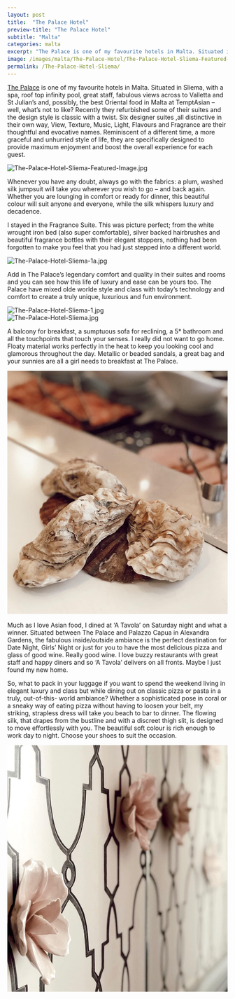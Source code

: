 ```yaml
---
layout: post
title:  "The Palace Hotel"
preview-title: "The Palace Hotel"
subtitle: "Malta"
categories: malta
excerpt: "The Palace is one of my favourite hotels in Malta. Situated in Sliema, with a spa, roof top infinity pool, great staff, fabulous views across to Valletta and St Julian’s and, possibly, the best Oriental food in Malta at TemptAsian " 
image: /images/malta/The-Palace-Hotel/The-Palace-Hotel-Sliema-Featured-Image.jpg
permalink: /The-Palace-Hotel-Sliema/
---
```

<a href="https://thepalacemalta.com/" target="_blank">The Palace</a> is one of my favourite hotels in Malta. Situated in Sliema, with a spa, roof top infinity pool, great staff, fabulous views across to Valletta and St Julian’s and, possibly, the best Oriental food in Malta at TemptAsian – well, what’s not to like? Recently they refurbished some of their suites and the design style is classic with a twist. Six designer suites ,all distinctive in their own way, View, Texture, Music, Light, Flavours and Fragrance are their thoughtful and evocative names. Reminiscent of a different time, a more graceful and unhurried style of life, they are specifically designed to provide maximum enjoyment and boost the overall experience for each guest.

<img src="{{ '/images/malta/The-Palace-Hotel/The-Palace-Hotel-Sliema-Featured-Image.jpg' | prepend: SourceUrl }}" alt="The-Palace-Hotel-Sliema-Featured-Image.jpg">

Whenever you have any doubt, always go with the fabrics: a plum, washed silk jumpsuit will take you wherever you wish to go – and back again. Whether you are lounging in comfort or ready for dinner, this beautiful colour will suit anyone and everyone, while the silk whispers luxury and decadence.

I stayed in the Fragrance Suite. This was picture perfect; from the white wrought iron bed (also super comfortable), silver backed hairbrushes and beautiful fragrance bottles with their elegant stoppers, nothing had been forgotten to make you feel that you had just stepped into a different world. 

<img src="{{ '/images/malta/The-Palace-Hotel/The-Palace-Hotel-Sliema-1a.jpg' | prepend: SourceUrl }}" alt="The-Palace-Hotel-Sliema-1a.jpg">

 <div class="row no-gutters">
    <div class="col-md-6 col-sm-12">
        <div class="post-left-image" style="background: url(../images/malta/The-Palace-Hotel/The-Palace-Hotel-Sliema-4.jpg) no-repeat; background-size: cover; margin-right: 0.5rem; max-height: 600px !important"></div>
    </div>
    <div class="col-md-6 col-sm-12">
        <div class="post-right-image" style="background: url(../images/malta/The-Palace-Hotel/The-Palace-Hotel-Sliema-2.jpg) no-repeat; background-size: cover; margin-left: 0.5rem; max-height: 600px !important"></div>
    </div>
</div>

<div class="row no-gutters">
    <div class="col-md-6 col-sm-12">
        <div class="post-left-image" style="background: url(../images/malta/The-Palace-Hotel/The-Palace-Hotel-Sliema-10.jpg) no-repeat; background-size: cover; margin-right: 0.5rem; max-height: 600px !important"></div>
    </div>
    <div class="col-md-6 col-sm-12">
        <div class="post-right-image" style="background: url(../images/malta/The-Palace-Hotel/The-Palace-Hotel-Sliema-3.jpg) no-repeat; background-size: cover; margin-left: 0.5rem; max-height: 600px !important"></div>
    </div>
</div>

Add in The Palace’s legendary comfort and quality in their suites and rooms and you can see how this life of luxury and ease can be yours too. The Palace have mixed olde worlde style and class with today’s technology and comfort to create a truly unique, luxurious and fun environment.

<img src="{{ '/images/malta/The-Palace-Hotel/The-Palace-Hotel-Sliema-1.jpg' | prepend: SourceUrl }}" alt="The-Palace-Hotel-Sliema-1.jpg">

<div class="row no-gutters">
    <div class="col-md-6 col-sm-12">
        <div class="post-left-image" style="background: url(../images/malta/The-Palace-Hotel/The-Palace-Hotel-Sliema-8.jpg) no-repeat; background-size: cover; margin-right: 0.5rem; max-height: 600px !important"></div>
    </div>
    <div class="col-md-6 col-sm-12">
        <div class="post-right-image" style="background: url(../images/malta/The-Palace-Hotel/The-Palace-Hotel-Sliema-9.jpg) no-repeat; background-size: cover; margin-left: 0.5rem; max-height: 600px !important"></div>
    </div>
</div>

<img src="{{ '/images/malta/The-Palace-Hotel/The-Palace-Hotel-Sliema.jpg' | prepend: SourceUrl }}" alt="The-Palace-Hotel-Sliema.jpg">

A balcony for breakfast, a sumptuous sofa for reclining, a 5* bathroom and all the touchpoints that touch your senses. I really did not want to go home. Floaty material works perfectly in the heat to keep you looking cool and glamorous throughout the day. Metallic or beaded sandals, a great bag and your sunnies are all a girl needs to breakfast at The Palace.

<div class="row no-gutters">
    <div class="col-md-6 col-sm-12">
        <div class="post-left-image" style="background: url(../images/malta/The-Palace-Hotel/The-Palace-Hotel-Sliema-15.jpg) no-repeat; background-size: cover; margin-right: 0.5rem; max-height: 600px !important"></div>
    </div>
    <div class="col-md-6 col-sm-12">
        <div class="post-right-image" style="background: url(../images/malta/The-Palace-Hotel/The-Palace-Hotel-Sliema-17.jpg) no-repeat; background-size: cover; margin-left: 0.5rem; max-height: 600px !important"></div>
    </div>
</div>

<div class="row no-gutters">
    <div class="col-md-6 col-sm-12">
        <div class="post-left-image" style="background: url(../images/malta/The-Palace-Hotel/The-Palace-Hotel-Sliema-21.jpg) no-repeat; background-size: cover; margin-right: 0.5rem; max-height: 600px !important"></div>
    </div>
    <div class="col-md-6 col-sm-12">
        <div class="post-right-image" style="background: url(../images/malta/The-Palace-Hotel/The-Palace-Hotel-Sliema-22.jpg) no-repeat; background-size: cover; margin-left: 0.5rem; max-height: 600px !important"></div>
    </div>
</div>

<img src="/images/malta/The-Palace-Hotel/The-Palace-Hotel-Sliema-20.jpg" alt="The-Palace-Hotel-Sliema-20.jpg">

Much as I love Asian food, I dined at ‘A Tavola’ on Saturday night and what a winner. Situated between The Palace and Palazzo Capua in Alexandra Gardens, the fabulous inside/outside ambiance is the perfect destination for Date Night, Girls’ Night or just for you to have the most delicious pizza and glass of good wine. Really good wine. I love buzzy restaurants with great staff and happy diners and so ‘A Tavola’ delivers on all fronts. Maybe I just found my new home.

<div class="row no-gutters">
    <div class="col-md-6 col-sm-12">
        <div class="post-left-image" style="background: url(../images/malta/The-Palace-Hotel/The-Palace-Hotel-Sliema-19.jpg) no-repeat; background-size: cover; margin-right: 0.5rem; max-height: 600px !important"></div>
    </div>
    <div class="col-md-6 col-sm-12">
        <div class="post-right-image" style="background: url(../images/malta/The-Palace-Hotel/The-Palace-Hotel-Sliema-23.jpg) no-repeat; background-size: cover; margin-left: 0.5rem; max-height: 600px !important"></div>
    </div>
</div>

 So, what to pack in your luggage if you want to spend the weekend living in elegant luxury and class but while dining out on classic pizza or pasta in a truly, out-of-this- world ambiance? Whether a sophisticated pose in coral or a sneaky way of eating pizza without having to loosen your belt, my striking, strapless dress will take you beach to bar to dinner. The flowing silk, that drapes from the bustline and with a discreet thigh slit, is designed to move effortlessly with you. The beautiful soft colour is rich enough to work day to night. Choose your shoes to suit the occasion.

<div class="row no-gutters">
    <div class="col-md-6 col-sm-12">
        <div class="post-left-image" style="background: url(../images/malta/The-Palace-Hotel/The-Palace-Hotel-Sliema-6.jpg) no-repeat; background-size: cover; margin-right: 0.5rem; max-height: 600px !important"></div>
    </div>
    <div class="col-md-6 col-sm-12">
        <div class="post-right-image" style="background: url(../images/malta/The-Palace-Hotel/The-Palace-Hotel-Sliema-5.jpg) no-repeat; background-size: cover; margin-left: 0.5rem; max-height: 600px !important"></div>
    </div>
</div>

<img src="/images/malta/The-Palace-Hotel/The-Palace-Hotel-Sliema-11.jpg" alt="The-Palace-Hotel-Sliema-11.jpg">